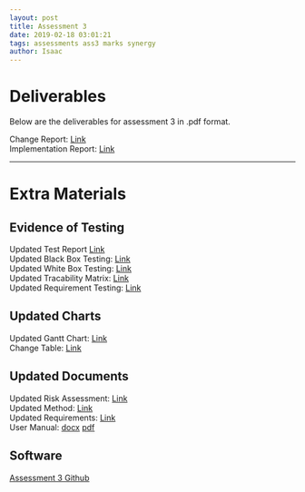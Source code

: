 ```yaml
---
layout: post
title: Assessment 3
date: 2019-02-18 03:01:21
tags: assessments ass3 marks synergy
author: Isaac
---
```


<h1 id="DocTop">Deliverables</h1>

<p>Below are the deliverables for assessment 3 in .pdf format.</p>

Change Report: [Link][1] <br>
Implementation Report: [Link][2] <br>

[1]:{{site.url}}/assets/downloads/Change3.pdf
[2]:{{site.url}}/assets/downloads/Impl3.pdf

<hr/>
<h1 id="ExtraMaterials">Extra Materials</h1>
<h2 id="TestingEvidence">Evidence of Testing</h2>

Updated Test Report [Link][1AA] <br>
Updated Black Box Testing: [Link][1a] <br>
Updated White Box Testing: [Link][2a] <br>
Updated Tracability Matrix: [Link][3a] <br>
Updated Requirement Testing: [Link][4a] <br>

[1AA]:{{site.url}}/assets/downloads/UpdatedTestReport3.pdf
[1a]:{{site.url}}/assets/downloads/UpdatedBlackBoxTests3.pdf
[2a]:{{site.url}}/assets/downloads/UpdatedWhiteBoxTesting3.pdf
[3a]:{{site.url}}/assets/downloads/UpdatedTraceabilityMatrix3.pdf
[4a]:{{site.url}}/assets/downloads/UpdatedRequirementTesting3.pdf
<h2 id="Charts">Updated Charts</h2>

Updated Gantt Chart: [Link][Gantt] <br>
Change Table: [Link][ChangeTable] <br>

[Gantt]:{{site.url}}/assets/downloads/UpdatedGanttChart3.pdf
[ChangeTable]:{{site.url}}/assets/downloads/ChangeTable3.pdf
<h2 id="UpdatedDocuments">Updated Documents</h2>

Updated Risk Assessment: [Link][RiskAssessment] <br>
Updated Method: [Link][Method] <br>
Updated Requirements: [Link][Reqs] <br>
User Manual: [docx][Word Manual] [pdf][Pdf Manual]

[RiskAssessment]:{{site.url}}/assets/downloads/UpdatedRiskAssessment3.pdf
[Method]:{{site.url}}/assets/downloads/UpdatedMethod3.pdf
[Reqs]:{{site.url}}/assets/downloads/UpdatedRequirements3.pdf
[Word Manual]:{{site.url}}/assets/downloads/UserManual3.docx
[Pdf Manual]:{{site.url}}/assets/downloads/UserManual3.pdf
<h2 id="CraigGame">Software</h2>

[Assessment 3 Github][github]

[github]:https://github.com/TeamCraigZombie/Assessment3
